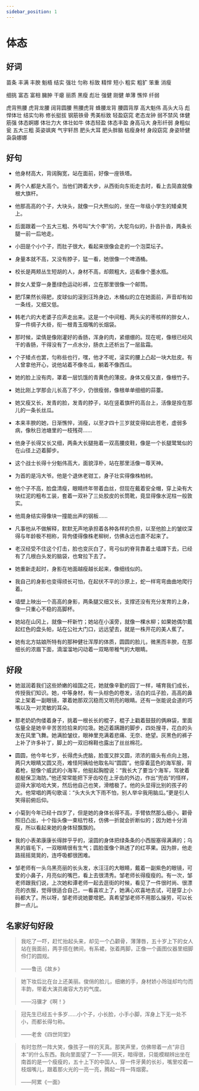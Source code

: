 ```yaml
---
sidebar_position: 1
---
```


# 体态

## 好词

苗条 丰满 丰腴 魁梧 结实 强壮 匀称 标致 精悍 短小 粗实 粗犷 笨重 消瘦

细挑 富态 富相 臃肿 干瘪 丽质 黑瘦 彪壮 强健 刚健 单薄 憔悴 纤弱

虎背熊腰 虎背龙腰 阔背圆腰 熊腰虎背 蜂腰龙背 腰圆背厚 高大魁伟 高头大马
彪悍体壮 结实匀称 修长挺拔 钢筋铁骨 秀美标致 轻盈窈窕 老态龙钟 弱不禁风
体健筋强 体态婀娜 体壮力大 体壮如牛 体态轻盈 体态丰盈 身高马大 身形纤弱
身粗似瓮 五大三粗 英姿飒爽 气宇轩昂 肥头大耳 肥头胖脑 枯瘦身材 身段窈窕
身姿矫健 袅袅娜娜

## 好句

- 他身材高大，背阔胸宽，站在面前，好像一座铁塔。

- 两个人都是大高个。当他们跨着大步，从西街向东街走去时，看上去简直就像根大旗杆。

- 他那高高的个子，大块头，就像一只大熊似的，坐在一年级小学生的矮桌凳上。

- 后面跟着一个五大三粗、外号叫“大个李”的，大鸵鸟似的，扑沓扑沓，两条长腿一前一后地走。

- 小田是个小个子，而肚子很大，看起来很像会走的一个泡菜坛子。

- 身量本就不高，又没有脖子，猛一看，她很像一个啤酒桶。

- 校长是两颊丛生短胡的人，身材不高，却颇粗大，远看像个墨水瓶。

- 胖女人爱穿一身墨绿色运动衫裤，立在那里很像一个邮筒。

- 肥邝果然长得肥，皮球似的滚到汪玲身边，木桶似的立在她面前，声音却有如一条线，又细又低。

- 韩老六的大老婆子应声走出来。这是一个中间粗、两头尖的枣核样的胖女人，穿一件绸子大褂，衔一根青玉烟嘴的长烟袋。

- 那时候，梁倩是像刚灌好的香肠，浑身的肉，紧绷绷的。现在呢，像根已经风干的香肠，干得没有了一点水分，肠衣上还析出了一层盐霜。

- 个子矮点也罢，匀称些也行，嘿，他才不呢，滚实的腰上凸起一块大肚皮。有人曾拿他开心，说他站着不像冬瓜，躺着不像西瓜。

- 她的脸上没有肉，罩着一层饥饿的青黄色的薄皮。身体又瘦又直，像根竹子。

- 她比刚上学那会儿长高了不少，仍很瘦弱，像根单单细细的蒜薹。

- 她又瘦又长，发青的脸，发青的脖子，站在竖着旗杆的高台上，活像是拴在那儿的一条长丝瓜。

- 本来丰腴的她，日渐憔悴，消瘦，以至才四十三岁就变得如此苍老，虚弱多病，像秋日池塘里的一枝残荷……

- 他身子长得又长又细，两条大长腿拖着一双高腰皮鞋，像是一个长腿鹭鸶似的在山径上迈着脚步。

- 这个战士长得十分魁伟高大，面貌淳朴，站在那里活像一尊天神。

- 为首的是冯大爷。他是个退休老钳工，身子壮实得像株柏树。

- 他个子不高，脸盘清瘦，眼睛终年带着血丝，但现在戴着安全帽，穿上染有大块红泥的粗布工装，套着一双补了三处胶皮的长筒靴，竟显得像水泥柱一般敦实。

- 他周身结实得像块一撞能出声的钢板……

- 凡事他从不做解释，默默无声地承担着各种各样的负担，以至他脸上的皱纹深得与年龄极不相称，背佝偻得像株老柳树，仿佛永远也直不起来了。

- 老汉经受不住这个打击，脸也变灰白了，弯弓似的脊背靠着土墙蹲下去，已经有了几根白头发的脑袋，也耷拉下去了。

- 她重新走起时，身影在地面越瘦越长起来，像细线似的。

- 我自己的身影也变得颀长可怕，在起伏不平的沙原上，蛇一样弯弯曲曲地爬行着。

- 墙壁上映出一个高高的身影，两条腿又细又长，支撑还没有充分发育的上身，像一只重心不稳的高脚杯。

- 她站在山冈上，就像一杆新竹；她站在小溪旁，就像一棵水柳；如果她偶尔戴起红色的盘头帕，站在公社大门口，远远望去，就是一株开花的美人蕉了。

- 她有北方姑娘所特有的那种健壮浑厚的体质，圆圆的脸儿，微黑而丰腴，在那细长的浓眉下面，滴溜溜地闪动着一双略带稚气的大眼睛。

## 好段

- 她滋润着我们这些娇嫩的祖国之花，她就像辛勤的园丁一样，哺育我们成长，传授我们知识。她，中等身材，有一头棕色的卷发，洁白的瓜子脸，高高的鼻梁上架着一副眼镜，罩着她那双沉稳而又明亮的眼睛。还有一张能说会道的巧嘴以及一对灵敏的耳朵。

- 那老奶奶佝偻着身子，挑着一根长长的棍子，棍子上戳着鼓鼓的俩麻袋，里面估量全是她辛辛苦苦捡拾来的垃圾。她迈着蹒跚的脚步，四处搜寻，花白的头发在风里飞舞。她满脸皱纹，眼神里充满着悲痛、无奈、绝望。灰黑色的裤子上补了许多补丁，脚上的一双旧棉鞋也露出了丝丝棉花。

- 圆圆，他今年七岁，长得虎头虎脑，脸蛋又胖又圆，浓浓的眉头有点向上翘，两只大眼睛又圆又亮，难怪阿姨给他取名叫“圆圆”。他穿着蓝色的海军服，背着枪，挺像个威武的小海军，他挺起胸膛说：“我长大了要当个海军，驾驶着舰艇保卫海防。”他还常常能把下牙齿咬在上牙齿的外边，作出“兜齿”的怪样，逗得大家哈哈大笑，然后他自己也笑，滑稽极了。他的头显得比别的孩子的大。他常唱的两句歌谣：“头大头大下雨不怕，别人举伞我用脑瓜。”更是引人笑得前俯后仰。

- 小菊到今年已经十四岁了，但是她的身体长得不高，手臂依然那么细小，颧骨照旧凸出，十个指头像一束枯竹枝，仿佛一折就会折断似的；因为她十分消瘦，所以看起来她的身体轻飘飘的。

- 我的小表弟康康长得胖乎乎的，滚圆的身体把绿条条的小西服塞得满满的；乌黑的眉毛下，一双眼睛很有生气；圆脸蛋像个熟透了的红苹果。因为胖，他走路摇摇晃晃的，连呼吸都很困难。
- 邹老师有一头乌黑亮丽的长头发，水汪汪的大眼睛，戴着一副紫色的眼镜，可爱的小鼻子，月亮似的嘴巴，看上去很清秀。邹老师长得瘦瘦的。有一次，邹老师跟我们说，上次她和谭老师一起去逛街的时候，看见了一件很时尚、很漂亮的衣服，觉得很适合自己，一看喜欢上了，她满心欢喜地去试，可是穿上小码都大了。所以呀，邹老师说她要增肥。真希望邹老师不用那么操劳，可以长胖一点儿。

## 名家好句好段

> 我吃了一吓，赶忙抬起头来，却见一个凸颧骨，薄薄唇，五十岁上下的女人站在我面前，两手搭在髀间，有系裙，张着两脚，正像一个画图仪器里细脚伶仃的圆规。
>
> ——鲁迅《故乡》

> 她下妆后比在台上还美丽。俊俏的脸儿，细嫩的手，身材娇小玲珑却均匀而丰韵，带着大演员雍容大方的气度。
>
> ——冯骥才《啊！》

> 冠先生已经五十多岁……小个子，小长脸，小手小脚，浑身上下无一处不小，而都长得匀称。
>
> ——老舍《四世同堂》

> 有时忽然一阵大笑，像孩子一样的天真。那笑声里，仿佛带着一点“非日本”的什么东西。我向里面望了一下——阴天，暗得很，只能模糊辨出坐在南首的是一个瘦瘦的，五十上下的中国人，穿一件牙黄的长衫，嘴里咬着一枝烟嘴儿，跟着那火光的一亮一亮，腾起一阵一阵烟雾。
>
> ——阿累《一面》

